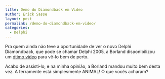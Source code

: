 ```yaml
---
title: Demo do Diamondback em Video
author: Erick Sasse
layout: post
permalink: /demo-do-diamondback-em-video/
categories:
  - Delphi
---
```

Pra quem ainda n&atilde;o teve a oportunidade de ver o novo Delphi Diamondback, que pode se chamar Delphi 2005, a Borland disponibilizou um [&oacute;timo video][1] para v&ecirc;-lo bem de perto.

Acabo de assisti-lo, e na minha opini&atilde;o, a Borland mandou muito bem desta vez. A ferramente est&aacute; simplesmente ANIMAL! O que voc&ecirc;s acharam?

 [1]: http://info.borland.com/media/shockwave/delphi2005/d2005sneak.html